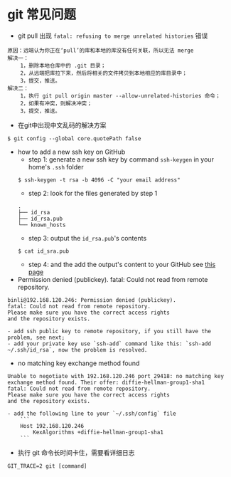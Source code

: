 # git 常见问题

- git pull 出现 `fatal: refusing to merge unrelated histories` 错误
```
原因：远端认为你正在‘pull’的库和本地的库没有任何关联，所以无法 merge
解决一： 
    1，删除本地仓库中的 .git 目录；
    2，从远端把库拉下来，然后将相关的文件拷贝到本地相应的库目录中；
    3，提交，推送。
解决二： 
    1，执行 git pull origin master --allow-unrelated-histories 命令；
    2，如果有冲突，则解决冲突；
    3，提交，推送。
```
- 在git中出现中文乱码的解决方案
```
$ git config --global core.quotePath false
```
- how to add a new ssh key on GitHub
    - step 1: generate a new ssh key by command `ssh-keygen` in your home's `.ssh` folder
    ```
    $ ssh-keygen -t rsa -b 4096 -C "your email address"
    ```
    - step 2: look for the files generated by step 1
    ```
    .
    ├── id_rsa
    ├── id_rsa.pub
    └── known_hosts
    ```
    - step 3: output the `id_rsa.pub`'s contents
    ```
    $ cat id_sra.pub
    ```
    - step 4: and the add the output's content to your GitHub see [this page](https://help.github.com/en/articles/adding-a-new-ssh-key-to-your-github-account)
- Permission denied (publickey). fatal: Could not read from remote repository.
```shell
binli@192.168.120.246: Permission denied (publickey).
fatal: Could not read from remote repository.
Please make sure you have the correct access rights
and the repository exists.
```
    - add ssh public key to remote repository, if you still have the problem, see next;
    - add your private key use `ssh-add` command like this: `ssh-add ~/.ssh/id_rsa`, now the problem is resolved.
- no matching key exchange method found
```shell
Unable to negotiate with 192.168.120.246 port 29418: no matching key exchange method found. Their offer: diffie-hellman-group1-sha1
fatal: Could not read from remote repository.
Please make sure you have the correct access rights
and the repository exists.
```
    - add the following line to your `~/.ssh/config` file
        ```
        Host 192.168.120.246
            KexAlgorithms +diffie-hellman-group1-sha1
        ```
- 执行 git 命令长时间卡住，需要看详细日志
```shell
GIT_TRACE=2 git [command]
```